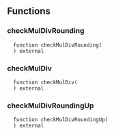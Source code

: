 


## Functions
### checkMulDivRounding
```solidity
  function checkMulDivRounding(
  ) external
```




### checkMulDiv
```solidity
  function checkMulDiv(
  ) external
```




### checkMulDivRoundingUp
```solidity
  function checkMulDivRoundingUp(
  ) external
```




